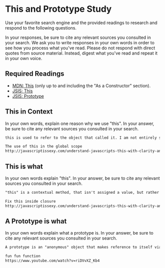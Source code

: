 # This and Prototype Study

Use your favorite search engine and the provided readings to research and
respond to the following questions.

In your responses, be sure to cite any relevant sources you consulted in your
search. We ask you to write responses in your own words in order to see how you
process what you've read. Please do not respond with direct quotes from source
material. Instead, digest what you've read and repeat it in your own voice.

## Required Readings

-   [MDN: This](https://developer.mozilla.org/en-US/docs/Web/JavaScript/Reference/Operators/this)
(only up to and including the "As a Constructor" section).
-   [JSIS: This](http://javascriptissexy.com/understand-javascripts-this-with-clarity-and-master-it/)
-   [JSIS: Prototype](http://javascriptissexy.com/javascript-prototype-in-plain-detailed-language/)

## This in Context

In your own words, explain one reason why we use "this". In your answer, be
sure to cite any relevant sources you consulted in your search.

```md
this is used to refer to the object that called it. I am not entirely sure why, but I think one of the reasons may be that if one function calls to another function you can always refer back to the original object that "this" refers to. Also instead of hard coding object in code you can use "this" to create functions that cant determine an object vs writing it in.

The use of this in the global scope
http://javascriptissexy.com/understand-javascripts-this-with-clarity-and-master-it/
```

## This is what

In your own words explain "this".  In your answer, be
sure to cite any relevant sources you consulted in your search.

```md
"this" is a contextual method, that isn't assigned a value, but rather searches the object that invoked it. it then replaced itself with object name. in the example in my reference. I see that every instance of this is reffering to the user object.

Fix this inside closure
http://javascriptissexy.com/understand-javascripts-this-with-clarity-and-master-it/

```

## A Prototype is what

In your own words explain what a prototype is.  In your answer, be
sure to cite any relevant sources you consulted in your search.

```md
A prototype is an "anonymous" object that makes reference to itself via the "this" method. Because it uses "this" rather than hard coding. It can be used to construct other object with the same key value pairs. It also acts as a default so that if a new object is made with a prototype, but the user does not specify values for a key, the protoype can fill it in with the default. It falls in line ewith DRY practices because you will not be writing the syntax over and over for simillar objects.

fun fun function
https://www.youtube.com/watch?v=riDVvXZ_Kb4
```
